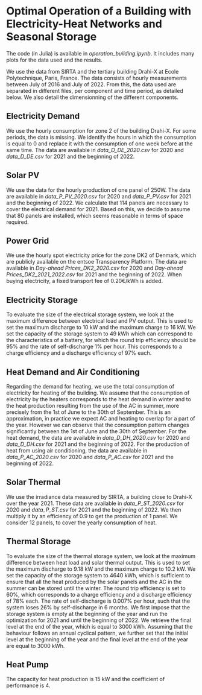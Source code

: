 # Optimal Operation of a Building with Electricity-Heat Networks and Seasonal Storage

The code (in Julia) is available in *operation_building.ipynb*. It includes many plots for the data used and the results.

We use the data from SIRTA and the tertiary building Drahi-X at Ecole Polytechnique, Paris, France. The data consists of hourly measurements between July of 2016 and July of 2022. From this, the data used are separated in different files, per component and time period, as detailed below. We also detail the dimensionning of the different components.

## Electricity Demand
We use the hourly consumption for zone 2 of the building Drahi-X. For some periods, the data is missing. We identify the hours in which the consumption is equal to 0 and replace it with the consumption of one week before at the same time.
The data are available in *data_D_DE_2020.csv* for 2020 and *data_D_DE.csv* for 2021 and the beginning of 2022.

## Solar PV
We use the data for the hourly production of one panel of 250W.
The data are available in *data_P_PV_2020.csv* for 2020 and *data_P_PV.csv* for 2021 and the beginning of 2022.
We calculate that 114 panels are necessary to cover the electrical demand for 2021. Based on this, we decide to assume that 80 panels are installed, which seems reasonable in terms of space required.

## Power Grid
We use the hourly spot electricity price for the zone DK2 of Denmark, which are publicly available on the entsoe Transparency Platform.
The data are available in *Day-ahead Prices_DK2_2020.csv* for 2020 and *Day-ahead Prices_DK2_2021_2022.csv* for 2021 and the beginning of 2022.
When buying electricity, a fixed transport fee of 0.20€/kWh is added.

## Electricity Storage
To evaluate the size of the electrical storage system, we look at the maximum difference between electrical load and PV output. This is used to set the maximum discharge to 10 kW and the maximum charge to 16 kW. We set the capacity of the storage system to 49 kWh which can correspond to the characteristics of a battery, for which the round trip efficiency should be 95% and the rate of self-discharge 1\% per hour. This corresponds to a charge efficiency and a discharge efficiency of 97% each.

## Heat Demand and Air Conditioning
Regarding the demand for heating, we use the total consumption of electricity for heating of the building. We assume that the consumption of electricity by the heaters corresponds to the heat demand in winter and to the heat production resulting from the use of the AC in summer, more precisely from the 1st of June to the 30th of September. This is an approximation, in practice we expect AC and heating to overlap for a part of the year. However we can observe that the consumption pattern changes significantly between the 1st of June and the 30th of September.
For the heat demand, the data are available in *data_D_DH_2020.csv* for 2020 and *data_D_DH.csv* for 2021 and the beginning of 2022.
For the production of heat from using air conditioning, the data are available in *data_P_AC_2020.csv* for 2020 and *data_P_AC.csv* for 2021 and the beginning of 2022.

## Solar Thermal
We use the irradiance data measured by SIRTA, a building close to Drahi-X over the year 2021. 
These data are available in *data_P_ST_2020.csv* for 2020 and *data_P_ST.csv* for 2021 and the beginning of 2022.
We then multiply it by an efficiency of 0.9 to get the production of 1 panel. We consider 12 panels, to cover the yearly consumption of heat.

## Thermal Storage
To evaluate the size of the thermal storage system, we look at the maximum difference between heat load and solar thermal output. This is used to set the maximum discharge to 9.18 kW and the maximum charge to 10.2 kW. We set the capacity of the storage system to 4640 kWh, which is sufficient to ensure that all the heat produced by the solar panels and the AC in the summer can be stored until the winter.
The round trip efficiency is set to 60%, which corresponds to a charge efficiency and a discharge efficiency of 78% each.
The rate of self-discharge is 0.007% per hour, such that the system loses 26% by self-discharge in 6 months.
We first impose that the storage system is empty at the beginning of the year and run the optimization for 2021 and until the beginning of 2022. We retrieve the final level at the end of the year, which is equal to 3000 kWh. Assuming that the behaviour follows an annual cyclical pattern, we further set that the initial level at the beginning of the year and the final level at the end of the year are equal to 3000 kWh. 

## Heat Pump
The capacity for heat production is 15 kW and the coefficient of performance is 4.
